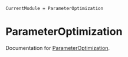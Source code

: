 ```@meta
CurrentModule = ParameterOptimization
```

# ParameterOptimization

Documentation for [ParameterOptimization](https://github.com/JuliaSmoothOptimizers/ParameterOptimization.jl).